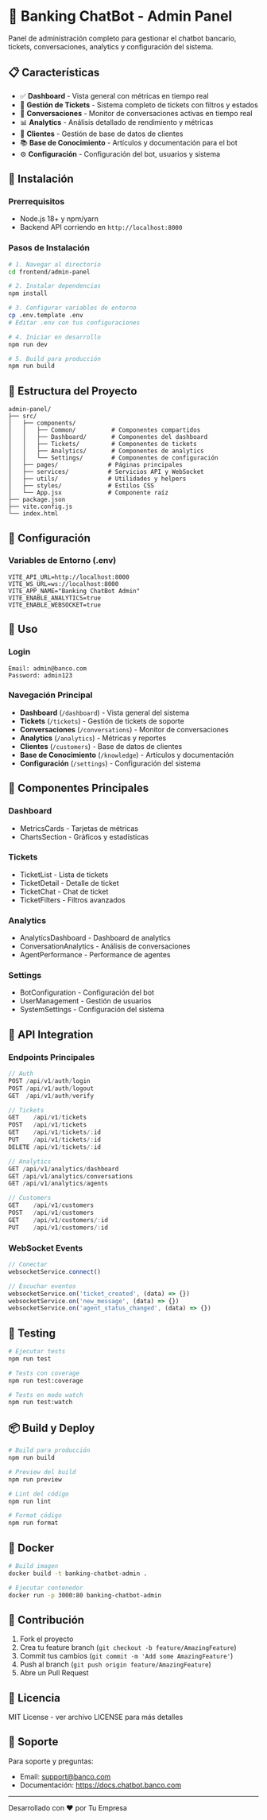 # 🏦 Banking ChatBot - Admin Panel

Panel de administración completo para gestionar el chatbot bancario, tickets, conversaciones, analytics y configuración del sistema.

## 📋 Características

- ✅ **Dashboard** - Vista general con métricas en tiempo real
- 🎫 **Gestión de Tickets** - Sistema completo de tickets con filtros y estados
- 💬 **Conversaciones** - Monitor de conversaciones activas en tiempo real
- 📊 **Analytics** - Análisis detallado de rendimiento y métricas
- 👥 **Clientes** - Gestión de base de datos de clientes
- 📚 **Base de Conocimiento** - Artículos y documentación para el bot
- ⚙️ **Configuración** - Configuración del bot, usuarios y sistema

## 🚀 Instalación

### Prerrequisitos

- Node.js 18+ y npm/yarn
- Backend API corriendo en `http://localhost:8000`

### Pasos de Instalación

```bash
# 1. Navegar al directorio
cd frontend/admin-panel

# 2. Instalar dependencias
npm install

# 3. Configurar variables de entorno
cp .env.template .env
# Editar .env con tus configuraciones

# 4. Iniciar en desarrollo
npm run dev

# 5. Build para producción
npm run build
```

## 📁 Estructura del Proyecto

```
admin-panel/
├── src/
│   ├── components/
│   │   ├── Common/          # Componentes compartidos
│   │   ├── Dashboard/       # Componentes del dashboard
│   │   ├── Tickets/         # Componentes de tickets
│   │   ├── Analytics/       # Componentes de analytics
│   │   └── Settings/        # Componentes de configuración
│   ├── pages/              # Páginas principales
│   ├── services/           # Servicios API y WebSocket
│   ├── utils/              # Utilidades y helpers
│   ├── styles/             # Estilos CSS
│   └── App.jsx             # Componente raíz
├── package.json
├── vite.config.js
└── index.html
```

## 🔧 Configuración

### Variables de Entorno (.env)

```env
VITE_API_URL=http://localhost:8000
VITE_WS_URL=ws://localhost:8000
VITE_APP_NAME="Banking ChatBot Admin"
VITE_ENABLE_ANALYTICS=true
VITE_ENABLE_WEBSOCKET=true
```

## 📖 Uso

### Login

```
Email: admin@banco.com
Password: admin123
```

### Navegación Principal

- **Dashboard** (`/dashboard`) - Vista general del sistema
- **Tickets** (`/tickets`) - Gestión de tickets de soporte
- **Conversaciones** (`/conversations`) - Monitor de conversaciones
- **Analytics** (`/analytics`) - Métricas y reportes
- **Clientes** (`/customers`) - Base de datos de clientes
- **Base de Conocimiento** (`/knowledge`) - Artículos y documentación
- **Configuración** (`/settings`) - Configuración del sistema

## 🎨 Componentes Principales

### Dashboard
- MetricsCards - Tarjetas de métricas
- ChartsSection - Gráficos y estadísticas

### Tickets
- TicketList - Lista de tickets
- TicketDetail - Detalle de ticket
- TicketChat - Chat de ticket
- TicketFilters - Filtros avanzados

### Analytics
- AnalyticsDashboard - Dashboard de analytics
- ConversationAnalytics - Análisis de conversaciones
- AgentPerformance - Performance de agentes

### Settings
- BotConfiguration - Configuración del bot
- UserManagement - Gestión de usuarios
- SystemSettings - Configuración del sistema

## 🔌 API Integration

### Endpoints Principales

```javascript
// Auth
POST /api/v1/auth/login
POST /api/v1/auth/logout
GET  /api/v1/auth/verify

// Tickets
GET    /api/v1/tickets
POST   /api/v1/tickets
GET    /api/v1/tickets/:id
PUT    /api/v1/tickets/:id
DELETE /api/v1/tickets/:id

// Analytics
GET /api/v1/analytics/dashboard
GET /api/v1/analytics/conversations
GET /api/v1/analytics/agents

// Customers
GET    /api/v1/customers
POST   /api/v1/customers
GET    /api/v1/customers/:id
PUT    /api/v1/customers/:id
```

### WebSocket Events

```javascript
// Conectar
websocketService.connect()

// Escuchar eventos
websocketService.on('ticket_created', (data) => {})
websocketService.on('new_message', (data) => {})
websocketService.on('agent_status_changed', (data) => {})
```

## 🧪 Testing

```bash
# Ejecutar tests
npm run test

# Tests con coverage
npm run test:coverage

# Tests en modo watch
npm run test:watch
```

## 📦 Build y Deploy

```bash
# Build para producción
npm run build

# Preview del build
npm run preview

# Lint del código
npm run lint

# Format código
npm run format
```

## 🐳 Docker

```bash
# Build imagen
docker build -t banking-chatbot-admin .

# Ejecutar contenedor
docker run -p 3000:80 banking-chatbot-admin
```

## 🤝 Contribución

1. Fork el proyecto
2. Crea tu feature branch (`git checkout -b feature/AmazingFeature`)
3. Commit tus cambios (`git commit -m 'Add some AmazingFeature'`)
4. Push al branch (`git push origin feature/AmazingFeature`)
5. Abre un Pull Request

## 📝 Licencia

MIT License - ver archivo LICENSE para más detalles

## 👥 Soporte

Para soporte y preguntas:
- Email: support@banco.com
- Documentación: https://docs.chatbot.banco.com

---

Desarrollado con ❤️ por Tu Empresa
